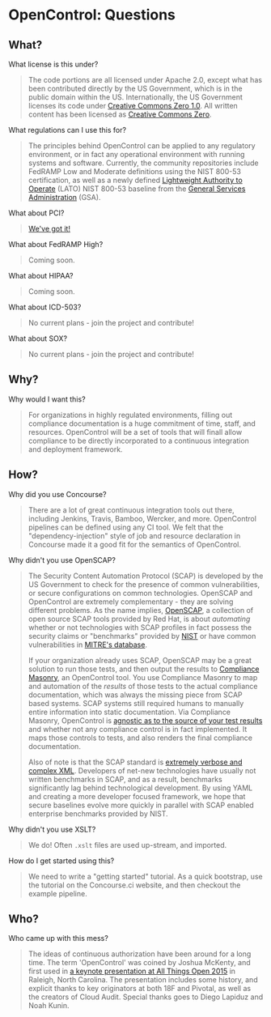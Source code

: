 ---
---

# OpenControl: Questions

## What?

What license is this under?

> The code portions are all licensed under Apache 2.0, except what has been contributed
directly by the US Government, which is in the public domain within the US. Internationally, the US Government licenses its code under [Creative Commons Zero 1.0](https://github.com/opencontrol/compliance-masonry/blob/master/LICENSE.md). All written content
has been licensed as [Creative Commons Zero](https://creativecommons.org/publicdomain/zero/1.0/).

What regulations can I use this for?

> The principles behind OpenControl can be applied to any regulatory environment,
or in fact any operational environment with running systems and software. Currently,
the community repositories include FedRAMP Low and Moderate definitions using the
NIST 800-53 certification, as well as a newly defined [Lightweight Authority to Operate](https://gsablogs.gsa.gov/innovation/2014/12/10/it-security-security-in-an-agile-development-cloud-world-by-kurt-garbars/) (LATO) NIST 800-53 baseline from the [General Services Administration](http://gsa.gov) (GSA).

What about PCI?

> [We've got it!](https://github.com/opencontrol/compliance-masonry/blob/6c9a3ff81710dedb816ccb7d9edd1a50e84ce015/fixtures/standards/PCI-DSS-MAY-2015.yaml)

What about FedRAMP High?

> Coming soon.

What about HIPAA?

> Coming soon.

What about ICD-503?

> No current plans - join the project and contribute!

What about SOX?

> No current plans - join the project and contribute!

## Why?

Why would I want this?

> For organizations in highly regulated environments, filling out compliance documentation is a huge commitment of time, staff, and resources. OpenControl will be a set of tools that will finall allow compliance to be directly incorporated to a continuous integration and deployment framework.

## How?

Why did you use Concourse?

> There are a lot of great continuous integration tools out there, including Jenkins,
Travis, Bamboo, Wercker, and more. OpenControl pipelines can be defined using
any CI tool. We felt that the "dependency-injection" style of job and resource
declaration in Concourse made it a good fit for the semantics of OpenControl.

Why didn't you use OpenSCAP?

> The Security Content Automation Protocol (SCAP) is developed by the US Government to check for the presence of common vulnerabilities, or secure configurations on common technologies. OpenSCAP and OpenControl are extremely complementary - they are solving different problems. As the name implies, [OpenSCAP](https://github.com/OpenSCAP), a collection of open source SCAP tools provided by Red Hat, is about _automating_ whether or not technologies with SCAP profiles in fact possess the security claims or "benchmarks" provided by [NIST](https://web.nvd.nist.gov/view/ncp/repository) or have common vulnerabilities in [MITRE's database](https://cve.mitre.org/).
>
> If your organization already uses SCAP, OpenSCAP may be a great solution to run those tests, and then output the results to [Compliance Masonry](https://github.com/opencontrol/compliance-masonry), an OpenControl tool. You use Compliance Masonry to map and automation of the _results_ of those tests to the actual compliance documentation, which was always the missing piece from SCAP based systems. SCAP systems still required humans to manually entire information into static documentation. Via Compliance Masonry, OpenControl is [agnostic as to the source of your test results](https://github.com/opencontrol/compliance-masonry#long-term-plan-diagram) and whether not any compliance control is in fact implemented. It maps those controls to tests, and also renders the final compliance documentation.
>
> Also of note is that the SCAP standard is [extremely verbose and complex XML](http://scap.nist.gov/schema/scap/1.2/scap-source-data-stream_1.2.xsd). Developers of net-new technologies have usually not written benchmarks in SCAP, and as a result, benchmarks significantly lag behind technological development. By using YAML and creating a more developer focused framework, we hope that secure baselines evolve more quickly in parallel with SCAP enabled enterprise benchmarks provided by NIST.

Why didn't you use XSLT?

> We do! Often `.xslt` files are used up-stream, and imported.

How do I get started using this?

> We need to write a "getting started" tutorial. As a quick bootstrap, use the
tutorial on the Concourse.ci website, and then checkout the example pipeline.

## Who?

Who came up with this mess?

> The ideas of continuous authorization have been around for a long time. The term
'OpenControl' was coined by Joshua McKenty, and first used in [a keynote presentation
at All Things Open 2015](https://speakerdeck.com/joshuamckenty/all-things-open-opencontrol) in Raleigh, North Carolina.
The presentation includes some history, and explicit thanks to key originators at
both 18F and Pivotal, as well as the creators of Cloud Audit. Special thanks goes
to Diego Lapiduz and Noah Kunin.
